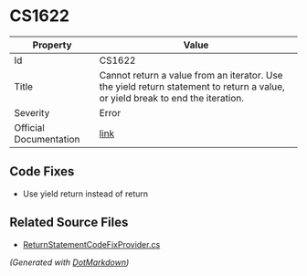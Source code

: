 # CS1622

| Property               | Value                                                                                                                            |
| ---------------------- | -------------------------------------------------------------------------------------------------------------------------------- |
| Id                     | CS1622                                                                                                                           |
| Title                  | Cannot return a value from an iterator\. Use the yield return statement to return a value, or yield break to end the iteration\. |
| Severity               | Error                                                                                                                            |
| Official Documentation | [link](http://docs.microsoft.com/en-us/dotnet/csharp/misc/cs1622)                                                                |

## Code Fixes

* Use yield return instead of return

## Related Source Files

* [ReturnStatementCodeFixProvider.cs](../../src/CodeFixes/CSharp/CodeFixes/ReturnStatementCodeFixProvider.cs)

*\(Generated with [DotMarkdown](http://github.com/JosefPihrt/DotMarkdown)\)*